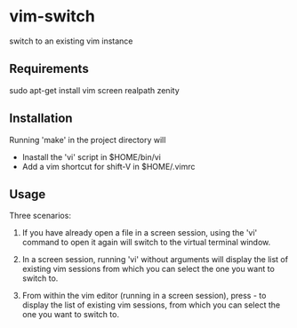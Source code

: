 # vim-switch
switch to an existing vim instance

## Requirements
  sudo apt-get install vim screen realpath zenity

## Installation

  Running 'make' in the project directory will
  - Inastall the 'vi' script in $HOME/bin/vi
  - Add a vim shortcut for shift-V in $HOME/.vimrc

## Usage

  Three scenarios:
  
1. If you have already open a file in a screen session, using the 'vi' command to open it again will switch to the virtual terminal window.

2. In a screen session, running 'vi' without arguments will display the list of existing vim sessions from which you can select the one you want to switch to.

3. From within the vim editor (running in a screen session), press <shift>-<V> to display the list of existing vim sessions, from which you can select the one you want to switch to.
  
  
